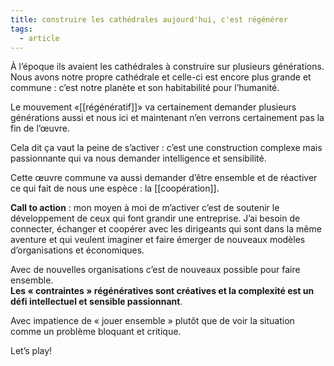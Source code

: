 ```yaml
---
title: construire les cathédrales aujourd'hui, c'est régénérer
tags:
  - article
---
```

À l’époque ils avaient les cathédrales à construire sur plusieurs générations. Nous avons notre propre cathédrale et celle-ci est encore plus grande et commune : c’est notre planète et son habitabilité pour l’humanité.  
  
Le mouvement «[[régénératif]]» va certainement demander plusieurs générations aussi et nous ici et maintenant n’en verrons certainement pas la fin de l’œuvre.  
  
Cela dit ça vaut la peine de s’activer : c’est une construction complexe mais passionnante qui va nous demander intelligence et sensibilité.  
  
Cette œuvre commune va aussi demander d’être ensemble et de réactiver ce qui fait de nous une espèce : la [[coopération]].  
  
**Call to action** : mon moyen à moi de m’activer c’est de soutenir le développement de ceux qui font grandir une entreprise. J’ai besoin de connecter, échanger et coopérer avec les dirigeants qui sont dans la même aventure et qui veulent imaginer et faire émerger de nouveaux modèles d’organisations et économiques.  
  
Avec de nouvelles organisations c’est de nouveaux possible pour faire ensemble.  
**Les « contraintes » régénératives sont créatives et la complexité est un défi intellectuel et sensible passionnant**.  
  
Avec impatience de « jouer ensemble » plutôt que de voir la situation comme un problème bloquant et critique.  
  
Let’s play!